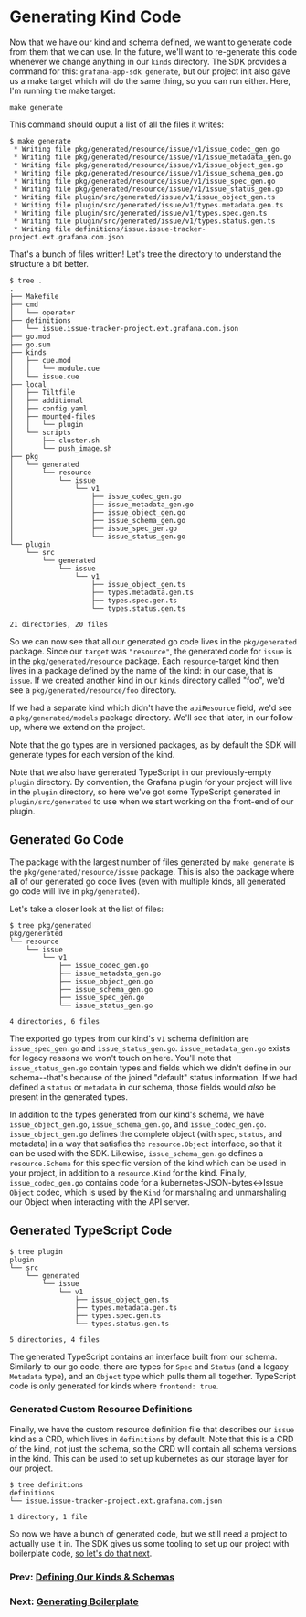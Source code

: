 # Generating Kind Code

Now that we have our kind and schema defined, we want to generate code from them that we can use. In the future, we'll want to re-generate this code whenever we change anything in our `kinds` directory. The SDK provides a command for this: `grafana-app-sdk generate`, but our project init also gave us a make target which will do the same thing, so you can run either. Here, I'm running the make target:
```shell
make generate
```
This command should ouput a list of all the files it writes:
```shell
$ make generate
 * Writing file pkg/generated/resource/issue/v1/issue_codec_gen.go
 * Writing file pkg/generated/resource/issue/v1/issue_metadata_gen.go
 * Writing file pkg/generated/resource/issue/v1/issue_object_gen.go
 * Writing file pkg/generated/resource/issue/v1/issue_schema_gen.go
 * Writing file pkg/generated/resource/issue/v1/issue_spec_gen.go
 * Writing file pkg/generated/resource/issue/v1/issue_status_gen.go
 * Writing file plugin/src/generated/issue/v1/issue_object_gen.ts
 * Writing file plugin/src/generated/issue/v1/types.metadata.gen.ts
 * Writing file plugin/src/generated/issue/v1/types.spec.gen.ts
 * Writing file plugin/src/generated/issue/v1/types.status.gen.ts
 * Writing file definitions/issue.issue-tracker-project.ext.grafana.com.json
```
That's a bunch of files written! Let's tree the directory to understand the structure a bit better.
```shell
$ tree .
.
├── Makefile
├── cmd
│   └── operator
├── definitions
│   └── issue.issue-tracker-project.ext.grafana.com.json
├── go.mod
├── go.sum
├── kinds
│   ├── cue.mod
│   │   └── module.cue
│   └── issue.cue
├── local
│   ├── Tiltfile
│   ├── additional
│   ├── config.yaml
│   ├── mounted-files
│   │   └── plugin
│   └── scripts
│       ├── cluster.sh
│       └── push_image.sh
├── pkg
│   └── generated
│       └── resource
│           └── issue
│               └── v1
│                   ├── issue_codec_gen.go
│                   ├── issue_metadata_gen.go
│                   ├── issue_object_gen.go
│                   ├── issue_schema_gen.go
│                   ├── issue_spec_gen.go
│                   └── issue_status_gen.go
└── plugin
    └── src
        └── generated
            └── issue
                └── v1
                    ├── issue_object_gen.ts
                    ├── types.metadata.gen.ts
                    ├── types.spec.gen.ts
                    └── types.status.gen.ts

21 directories, 20 files
```

So we can now see that all our generated go code lives in the `pkg/generated` package. Since our `target` was `"resource"`, the generated code for `issue` is in the `pkg/generated/resource` package. 
Each `resource`-target kind then lives in a package defined by the name of the kind: in our case, that is `issue`. If we created another kind in our `kinds` directory called "foo", we'd see a `pkg/generated/resource/foo` directory.

If we had a separate kind which didn't have the `apiResource` field, we'd see a `pkg/generated/models` package directory. We'll see that later, in our follow-up, where we extend on the project.

Note that the go types are in versioned packages, as by default the SDK will generate types for each version of the kind.

Note that we also have generated TypeScript in our previously-empty `plugin` directory. By convention, the Grafana plugin for your project will live in the `plugin` directory, so here we've got some TypeScript generated in `plugin/src/generated` to use when we start working on the front-end of our plugin.

## Generated Go Code

The package with the largest number of files generated by `make generate` is the `pkg/generated/resource/issue` package. 
This is also the package where all of our generated go code lives (even with multiple kinds, all generated go code will live in `pkg/generated`). 

Let's take a closer look at the list of files:
```shell
$ tree pkg/generated
pkg/generated
└── resource
    └── issue
        └── v1
            ├── issue_codec_gen.go
            ├── issue_metadata_gen.go
            ├── issue_object_gen.go
            ├── issue_schema_gen.go
            ├── issue_spec_gen.go
            └── issue_status_gen.go

4 directories, 6 files
```

The exported go types from our kind's `v1` schema definition are `issue_spec_gen.go` and `issue_status_gen.go`. 
`issue_metadata_gen.go` exists for legacy reasons we won't touch on here. You'll note that `issue_status_gen.go` contain types and fields which we didn't define in our schema--that's because of the joined "default" status information. 
If we had defined a `status` or `metadata` in our schema, those fields would _also_ be present in the generated types.

In addition to the types generated from our kind's schema, we have `issue_object_gen.go`, `issue_schema_gen.go`, and `issue_codec_gen.go`. 
`issue_object_gen.go` defines the complete object (with `spec`, `status`, and metadata) in a way that satisfies the `resource.Object` interface, so that it can be used with the SDK. 
Likewise, `issue_schema_gen.go` defines a `resource.Schema` for this specific version of the kind which can be used in your project, 
in addition to a `resource.Kind` for the kind. Finally, `issue_codec_gen.go` contains code for a kubernetes-JSON-bytes<->Issue `Object` codec, 
which is used by the `Kind` for marshaling and unmarshaling our Object when interacting with the API server.

## Generated TypeScript Code

```shell
$ tree plugin
plugin
└── src
    └── generated
        └── issue
            └── v1
                ├── issue_object_gen.ts
                ├── types.metadata.gen.ts
                ├── types.spec.gen.ts
                └── types.status.gen.ts

5 directories, 4 files
```

The generated TypeScript contains an interface built from our schema. 
Similarly to our go code, there are types for `Spec` and `Status` (and a legacy `Metadata` type), 
and an `Object` type which pulls them all together. TypeScript code is only generated for kinds where `frontend: true`.

### Generated Custom Resource Definitions

Finally, we have the custom resource definition file that describes our `issue` kind as a CRD, which lives in `definitions` by default. 
Note that this is a CRD of the kind, not just the schema, so the CRD will contain all schema versions in the kind. 
This can be used to set up kubernetes as our storage layer for our project.

```shell
$ tree definitions
definitions
└── issue.issue-tracker-project.ext.grafana.com.json

1 directory, 1 file
```

So now we have a bunch of generated code, but we still need a project to actually use it in. 
The SDK gives us some tooling to set up our project with boilerplate code, [so let's do that next](04-boilerplate.md).

### Prev: [Defining Our Kinds & Schemas](02-defining-our-kinds.md)
### Next: [Generating Boilerplate](04-boilerplate.md)